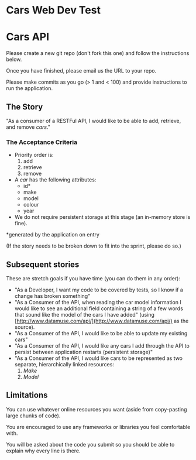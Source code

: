 # Cars Web Dev Test

# Cars API

Please create a new git repo (don't fork this one) and follow the instructions below.

Once you have finished, please email us the URL to your repo.

Please make commits as you go (> 1 and < 100) and provide instructions to run the application.

## The Story

"As a consumer of a RESTFul API, I would like to be able to add, retrieve, and remove _cars_."

### The Acceptance Criteria

- Priority order is:
  1. add
  2. retrieve
  3. remove
- A _car_ has the following attributes:
  - id\*
  - make
  - model
  - colour
  - year
- We do not require persistent storage at this stage (an in-memory store is fine).

\*generated by the application on entry

(If the story needs to be broken down to fit into the sprint, please do so.)

## Subsequent stories

These are stretch goals if you have time (you can do them in any order):

- "As a Developer, I want my code to be covered by tests, so I know if a change has broken something"
- "As a Consumer of the API, when reading the car model information I would like to see an additional field containing a string of a few words that sound like the model of the cars I have added" (using [http://www.datamuse.com/api/](http://www.datamuse.com/api/) as the source).
- "As a Consumer of the API, I would like to be able to update my existing cars"
- "As a Consumer of the API, I would like any cars I add through the API to persist between application restarts (persistent storage)"
- "As a Consumer of the API, I would like cars to be represented as two separate, hierarchically linked resources:
  1. _Make_
  1. _Model_

## Limitations

You can use whatever online resources you want (aside from copy-pasting large chunks of code).

You are encouraged to use any frameworks or libraries you feel comfortable with.

You will be asked about the code you submit so you should be able to explain why every line is there.
